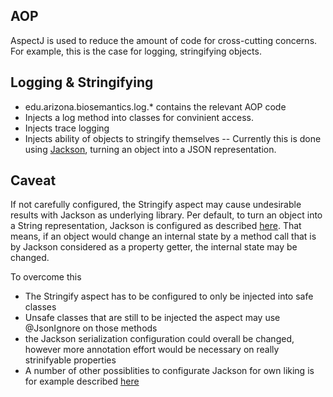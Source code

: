 AOP
---------------------
AspectJ is used to reduce the amount of code for cross-cutting concerns.
For example, this is the case for logging, stringifying objects.

Logging & Stringifying
---------------------
- edu.arizona.biosemantics.log.* contains the relevant AOP code
- Injects a log method into classes for convinient access.
- Injects trace logging
- Injects ability of objects to stringify themselves
-- Currently this is done using <a href="http://jackson.codehaus.org/">Jackson</a>, turning an object into a JSON representation.

Caveat
-------
If not carefully configured, the Stringify aspect may cause undesirable results with Jackson as underlying library. 
Per default, to turn an object into a String representation, Jackson is configured as described <a href="http://wiki.fasterxml.com/JacksonFeaturesSerialization">here</a>. That means, if an object would change an internal state by a method call that is by Jackson considered as a property getter, the internal state may be changed.

To overcome this
- The Stringify aspect has to be configured to only be injected into safe classes
- Unsafe classes that are still to be injected the aspect may use @JsonIgnore on those methods
- the Jackson serialization configuration could overall be changed, however more annotation effort would be necessary on really strinifyable properties
- A number of other possiblities to configurate Jackson for own liking is for example described <a href="http://www.cowtowncoder.com/blog/archives/2011/02/entry_443.html">here</a>

